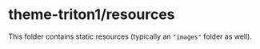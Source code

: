 # theme-triton1/resources

This folder contains static resources (typically an `"images"` folder as well).

